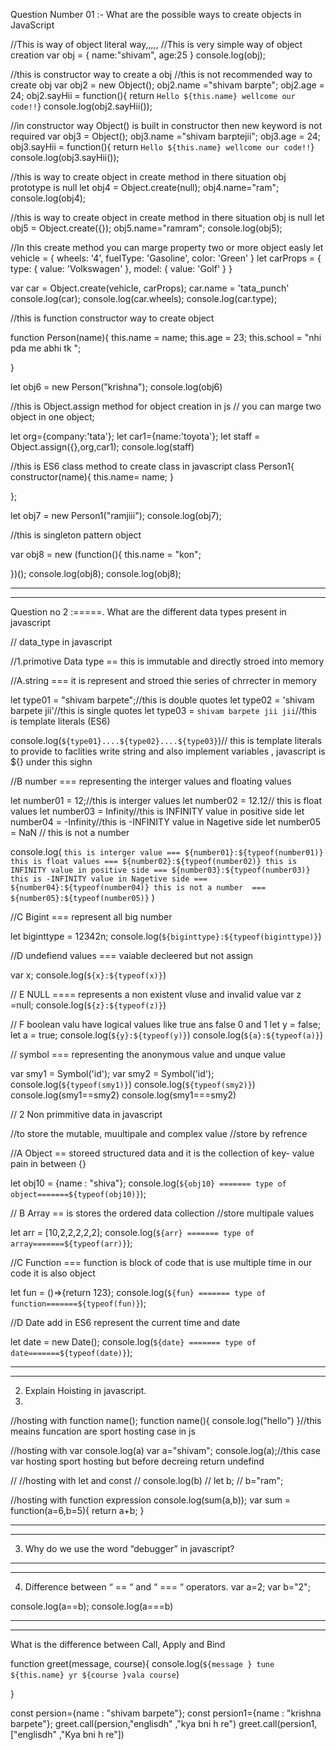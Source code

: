 Question Number 01 :- What are the possible ways to create objects in JavaScript

//This is way of object literal way,,,,,
//This is very simple way of object creation 
var obj = {
    name:"shivam",
    age:25
}
console.log(obj);

//this is constructor way to create a obj 
//this is not recommended way to create obj
var obj2 = new Object();
obj2.name ="shivam barpte";
obj2.age = 24;
obj2.sayHii = function(){ return `Hello ${this.name} wellcome our code!!`}
console.log(obj2.sayHii());

//in constructor way Object() is built in constructor then new keyword is not required
var obj3 =  Object();
obj3.name ="shivam barptejii";
obj3.age = 24;
obj3.sayHii = function(){ return `Hello ${this.name} wellcome our code!!`}
console.log(obj3.sayHii());


//this is way to create object in create method in there situation obj prototype is null 
let obj4 = Object.create(null);
obj4.name="ram";
console.log(obj4);


//this is way to create object in create method in there situation obj is null 
let obj5 = Object.create({});
obj5.name="ramram";
console.log(obj5);

//In  this create method you can marge property two or more object easly
let vehicle = {
  wheels: '4',
  fuelType: 'Gasoline',
  color: 'Green'
}
let carProps = {
  type: {
    value: 'Volkswagen'
  },
  model: {
    value: 'Golf'
  }
}

var car = Object.create(vehicle, carProps);
car.name = 'tata_punch'
console.log(car);
console.log(car.wheels);
console.log(car.type);

//this is function constructor way to create object

function Person(name){
    this.name = name;
    this.age = 23;
    this.school = "nhi pda me abhi tk ";
    
}

let obj6 = new Person("krishna");
console.log(obj6)


//this is Object.assign method for object creation in js
// you can marge two object in one object;

let org={company:'tata'}; 
let car1={name:'toyota'}; 
let staff = Object.assign({},org,car1);
console.log(staff)


//this is ES6 class method to create class in javascript
class Person1{
  constructor(name){
      this.name= name;
  }
    
};

let obj7 = new Person1("ramjiii");
console.log(obj7);

//this is singleton pattern object 

var obj8 = new (function(){
    this.name = "kon";
    
})();
console.log(obj8);
console.log(obj8);


*********************************************************************************************************************************************
*********************************************************************************************************************************************


Question no 2 :=====. What are the different data types present in javascript

// data_type in javascript 

//1.primotive Data type == this is immutable and directly stroed into memory

//A.string === it is represent and stroed thie series of chrrecter in memory

let type01 = "shivam barpete";//this is double quotes
let type02 = 'shivam barpete jii'//this is single quotes
let type03 = `shivam barpete jii jii`//this is template literals (ES6)

console.log(`${type01}....${type02}....${type03}`)// this is template literals to provide to faclities write string and also implement variables , javascript is ${} under this sighn

//B number === representing the interger values and floating values

let number01 = 12;//this is interger values
let number02 = 12.12// this is float values
let number03 = Infinity//this is INFINITY value in positive side
let number04 = -Infinity//this is -INFINITY value in Nagetive side
let number05 = NaN // this is not a number 

console.log(
`this is interger value === ${number01}:${typeof(number01)}
this is float values === ${number02}:${typeof(number02)}
this is INFINITY value in positive side === ${number03}:${typeof(number03)}
this is -INFINITY value in Nagetive side === ${number04}:${typeof(number04)}
this is not a number  === ${number05}:${typeof(number05)}`
)

//C Bigint === represent all big number 

let biginttype = 12342n;
console.log(`${biginttype}:${typeof(biginttype)}`)

//D undefiend values === vaiable decleered but not assign 

var x;
console.log(`${x}:${typeof(x)}`)

// E NULL ==== represents a non existent vluse and invalid value
var z =null;
console.log(`${z}:${typeof(z)}`)

// F boolean valu have logical values like true ans false 0 and 1
let y = false;
let a = true;
console.log(`${y}:${typeof(y)}`)
console.log(`${a}:${typeof(a)}`)

// symbol === representing the anonymous value and unque value

var smy1 = Symbol('id');
var smy2 = Symbol('id');
console.log(`${typeof(smy1)}`)
console.log(`${typeof(smy2)}`)
console.log(smy1==smy2)
console.log(smy1===smy2)


// 2 Non primmitive data in javascript

//to store the mutable, muultipale and complex value
//store by refrence

//A Object == storeed structured data and it is the collection of key- value pain in between {}

let obj10 = {name : "shiva"};
console.log(`${obj10} ======= type of object=======${typeof(obj10)}`);

// B Array == is stores the ordered data collection 
//store multipale values 

let arr = [10,2,2,2,2,2];
console.log(`${arr} ======= type of array=======${typeof(arr)}`);

//C Function === function is block of code that is use multiple time in our code  it is also object 

let fun = ()=>{return 123};
console.log(`${fun} ======= type of function=======${typeof(fun)}`);

//D Date add in ES6 represent the current time and date

let date = new Date();
console.log(`${date} ======= type of date=======${typeof(date)}`);

*********************************************************************************************************************************************
*********************************************************************************************************************************************

2. Explain Hoisting in javascript.
3. 
//hosting with function
name();
function name(){
    console.log("hello")
}//this meains funcation are sport hosting case in js 


//hosting with var
console.log(a)
var a="shivam";
console.log(a);//this case var hosting sport hosting but before decreing return undefind

// //hosting with let and const 
// console.log(b)
// let b;
//  b="ram";
 
 //hosting with function expression 
 console.log(sum(a,b));
 var sum =  function(a=6,b=5){
     return a+b;
 }
*********************************************************************************************************************************************
*********************************************************************************************************************************************
3. Why do we use the word “debugger” in javascript?



*********************************************************************************************************************************************
*********************************************************************************************************************************************
4. Difference between “ == “ and “ === “ operators.
 var a=2;
var b="2";

console.log(a==b);
console.log(a===b)

*********************************************************************************************************************************************
*********************************************************************************************************************************************


What is the difference between Call, Apply and Bind


function greet(message, course){
    console.log(`${message } tune ${this.name} yr ${course }vala course`)
    
}

const persion={name : "shivam barpete"};
const persion1={name : "krishna barpete"};
greet.call(persion,"englisdh" ,"kya bni h re")
greet.call(persion1,["englisdh" ,"Kya bni h re"])













